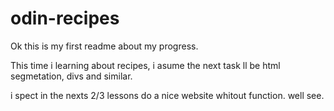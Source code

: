 # odin-recipes
Ok this is my first readme about my progress.

This time i learning about recipes, i asume the next task ll be html segmetation,
divs and similar.

i spect in the nexts 2/3 lessons do a nice website whitout function.
well see.

